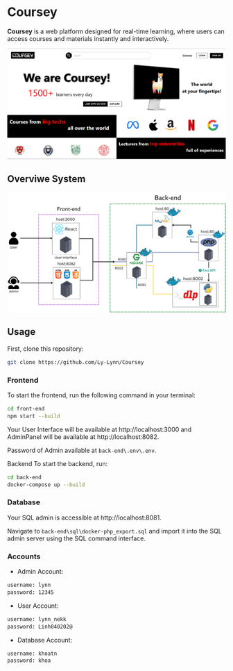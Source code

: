 # Coursey

**Coursey** is a web platform designed for real-time learning, where users can access courses and materials instantly and interactively.

![main_page](img/main_page.png)

## Overviwe System
![main_page](img/overview_system.png)

## Usage

First, clone this repository:
```bash
git clone https://github.com/Ly-Lynn/Coursey
```

### Frontend

To start the frontend, run the following command in your terminal:

```bash
cd front-end
npm start --build
```
Your User Interface will be available at http://localhost:3000 and AdminPanel will be available at http://localhost:8082.

Password of Admin available at ```back-end\.env\.env```.

Backend
To start the backend, run:

```bash
cd back-end
docker-compose up --build
```

### Database

Your SQL admin is accessible at http://localhost:8081.

Navigate to ```back-end\sql\docker-php_export.sql``` and import it into the SQL admin server using the SQL command interface.

### Accounts
- Admin Account:
```sh
username: lynn
password: 12345
```
- User Account:
```sh
username: lynn_nekk
password: Linh040202@
```
- Database Account:
```sh
username: khoatn
password: khoa
```